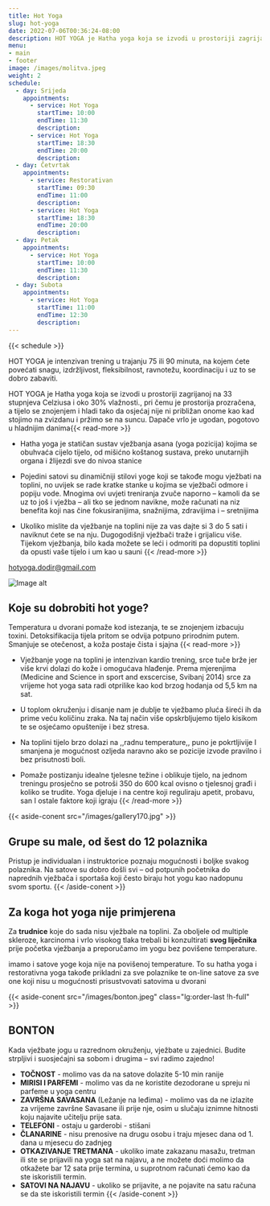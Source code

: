 ```yaml
---
title: Hot Yoga
slug: hot-yoga
date: 2022-07-06T00:36:24-08:00
description: HOT YOGA je Hatha yoga koja se izvodi u prostoriji zagrijanoj na 33 stupnjeva Celziusa i oko 30% vlažnosti., pri čemu je prostorija prozračena, a tijelo se znojenjem i hladi tako da osjećaj nije ni približan onome kao kad stojimo na zvizdanu i pržimo se na suncu. Dapače vrlo je ugodan, pogotovo u hladnijim danima.
menu:
- main
- footer
image: /images/molitva.jpeg
weight: 2
schedule:
  - day: Srijeda
    appointments:
      - service: Hot Yoga
        startTime: 10:00
        endTime: 11:30
        description: 
      - service: Hot Yoga
        startTime: 18:30
        endTime: 20:00
        description: 
  - day: Četvrtak
    appointments:
      - service: Restorativan 
        startTime: 09:30
        endTime: 11:00
        description: 
      - service: Hot Yoga
        startTime: 18:30
        endTime: 20:00
        description: 
  - day: Petak
    appointments:
      - service: Hot Yoga
        startTime: 10:00
        endTime: 11:30
        description: 
  - day: Subota
    appointments:
      - service: Hot Yoga
        startTime: 11:00
        endTime: 12:30
        description: 
---
```


{{< schedule >}}

HOT YOGA je intenzivan trening u trajanju 75 ili 90 minuta, na kojem ćete povećati snagu, izdržljivost, fleksibilnost, ravnotežu, koordinaciju i uz to se dobro zabaviti.

HOT YOGA je Hatha yoga koja se izvodi u prostoriji zagrijanoj na 33 stupnjeva Celziusa i oko 30% vlažnosti., pri čemu je prostorija prozračena, a tijelo se znojenjem i hladi tako da osjećaj nije ni približan onome kao kad stojimo na zvizdanu i pržimo se na suncu. Dapače vrlo je ugodan, pogotovo u hladnijim danima{{< read-more >}}

* Hatha yoga je statičan sustav vježbanja asana (yoga pozicija) kojima se obuhvaća cijelo tijelo, od mišićno koštanog sustava, preko unutarnjih organa i žlijezdi sve do nivoa stanice

* Pojedini satovi su dinamičniji stilovi yoge koji se takođe mogu vježbati na toplini, no uvijek se rade kratke stanke u kojima se vježbači odmore i popiju vode. Mnogima ovi uvjeti treniranja zvuče naporno – kamoli da se uz to još i vježba – ali tko se jednom navikne, može računati na niz benefita koji nas čine fokusiranijima, snažnijima, zdravijima i – sretnijima

* Ukoliko mislite da vježbanje na toplini nije za vas dajte si 3 do 5 sati i naviknut ćete se na nju. Dugogodišnji vježbači traže i grijalicu više. Tijekom vježbanja, bilo kada možete se leći i odmoriti pa dopustiti toplini da opusti vaše tijelo i um kao u sauni
{{< /read-more >}}

[hotyoga.dodir@gmail.com](mailto:hotyoga.dodir@gmail.com)

![Image alt](images/leti.jpeg)

## Koje su dobrobiti hot yoge?

Temperatura u dvorani pomaže kod istezanja, te se znojenjem izbacuju toxini. Detoksifikacija tijela pritom se odvija potpuno prirodnim putem. Smanjuje se otečenost, a koža postaje čista i sjajna {{< read-more >}}

* Vježbanje yoge na toplini je intenzivan kardio trening, srce tuče brže jer više krvi dolazi do kože i omogućava hlađenje. Prema mjerenjima (Medicine and Science in sport and exscercise, Svibanj 2014) srce za vrijeme hot yoga sata radi otprilike kao kod brzog hodanja od 5,5 km na sat.

* U toplom okruženju i disanje nam je dublje te vježbamo pluća šireći ih da prime veću količinu zraka. Na taj način više opskrbljujemo tijelo kisikom te se osjećamo opuštenije i bez stresa.

* Na toplini tijelo brzo dolazi na ,,radnu temperature,, puno je pokrtljivije I smanjena je mogućnost ozljeda naravno ako se pozicije izvode pravilno i bez prisutnosti boli.

* Pomaže postizanju idealne tjelesne težine i oblikuje tijelo, na jednom treningu prosječno se potroši 350 do 600 kcal ovisno o tjelesnoj građi i koliko se trudite. Yoga djeluje i na centre koji reguliraju apetit, probavu, san I ostale faktore koji igraju
{{< /read-more >}}

{{< aside-conent src="/images/gallery170.jpg" >}}
## Grupe su male, od šest do 12 polaznika

Pristup je individualan i instruktorice poznaju mogućnosti i boljke svakog polaznika. Na satove su dobro došli svi – od potpunih početnika do naprednih vježbača i sportaša koji često biraju hot yogu kao nadopunu svom sportu.
{{< /aside-conent >}}
## Za koga hot yoga nije primjerena

Za **trudnice** koje do sada nisu vježbale na toplini. 
Za oboljele od multiple skleroze, karcinoma i vrlo visokog tlaka trebali bi konzultirati **svog liječnika** prije početka vježbanja a preporučamo im yogu bez povišene temperature.

 imamo i satove yoge koja nije na povišenoj temperature. To su hatha yoga i restorativna yoga takođe prikladni za sve polaznike te on-line satove za sve one koji nisu u mogućnosti prisustvovati satovima u dvorani

<!-- ## Online Live Yoga

Satovima se mogu priključiti svi osim apsolutnih početnika u yogi. Istima se preporučuje vježbanje uživo .
Prakticiranje yoge uvijek je najbolje i najefektnije  s učiteljem. No, ponekad smo lijeni izaći iz svoje zone komfora, pa zašto onda ne pokušati s online satovima? U svakom trenutku možete nam se, nakon nekog vremena, pridružiti  - našoj maloj oazi mira i sreće :)

Upute za ONLINE prijavu:

* Na svom mobitelu, tabletu ili računalu instalirajte ZOOM aplikaciju. Aplikacija je besplatna, a to možete učiniti na https://zoom.us/

* Nakon što dobijemo potvrdu da ste uplatili članarinu, na vašu E-mail adresu poslati ćemo vam LINK s kojeg ćete se spojiti na ZOOM LIVE sat.

* Upute o načinu plaćanja također ćete dobiti putem E-maila, nakon što pošaljete rezervaciju željenih satova. -->
{{< aside-conent src="/images/bonton.jpeg"  class="lg:order-last !h-full" >}}
## BONTON

Kada vježbate jogu u razrednom okruženju, vježbate u zajednici. Budite strpljivi i suosjećajni sa sobom i drugima – svi radimo zajedno!

* **TOČNOST** - molimo vas da na satove dolazite 5-10 min ranije
* **MIRISI I PARFEMI** - molimo vas da ne koristite dezodorane u spreju ni parfeme u yoga centru
* **ZAVRŠNA SAVASANA** (Ležanje na leđima) - molimo vas da ne izlazite za vrijeme završne Savasane ili prije nje, osim u slučaju iznimne hitnosti koju najavite učitelju prije sata.
* **TELEFONI** - ostaju u garderobi - stišani
* **ČLANARINE** - nisu prenosive na drugu osobu i traju mjesec dana od 1. dana u mjesecu do zadnjeg
* **OTKAZIVANJE TRETMANA** - ukoliko imate zakazanu masažu, tretman ili ste se prijavili na yoga sat na najavu, a ne možete doći molimo da otkažete bar 12 sata prije termina, u suprotnom računati ćemo kao da ste iskoristili termin.
* **SATOVI NA NAJAVU** - ukoliko se prijavite, a ne pojavite na satu računa se da ste iskoristili termin
{{< /aside-conent >}}
